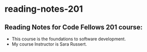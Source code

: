 # reading-notes-201
## Reading Notes for Code Fellows 201 course:
- This course is the foundations to software development.
- My course Instructor is Sara Russert.
